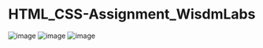 # HTML_CSS-Assignment_WisdmLabs


![image](https://user-images.githubusercontent.com/123531240/216515286-8eae8832-b522-47db-9aa0-b2c5b64d20a5.png)
![image](https://user-images.githubusercontent.com/123531240/217770816-d3da7c94-e3b3-4b52-bc6e-c5a576707718.png)
![image](https://user-images.githubusercontent.com/123531240/217770944-345ff658-e257-4241-9cc1-5c3ef9985634.png)
